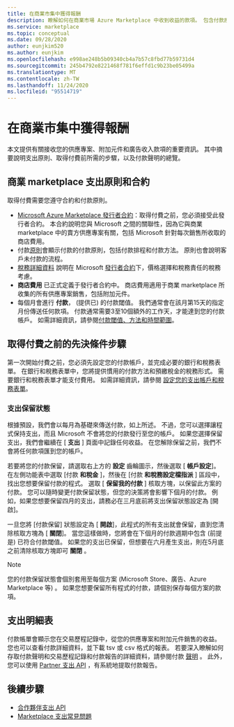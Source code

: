 ```yaml
---
title: 在商業市集中獲得報酬
description: 瞭解如何在商業市場 Azure Marketplace 中收到收益的款項。 包含付款原則、付款保留狀態和付款聲明。
ms.service: marketplace
ms.topic: conceptual
ms.date: 09/28/2020
author: eunjkim520
ms.author: eunjkim
ms.openlocfilehash: e998ae248b5b09340cb4a7b57c8fbd77b59731d4
ms.sourcegitcommit: 245b4792e8221468f781f6effd1c9b23be05499a
ms.translationtype: MT
ms.contentlocale: zh-TW
ms.lasthandoff: 11/24/2020
ms.locfileid: "95514719"
---
```

# <a name="getting-paid-in-the-commercial-marketplace"></a>在商業市集中獲得報酬

本文提供有關接收您的供應專案、附加元件和廣告收入款項的重要資訊。 其中摘要說明支出原則、取得付費前所需的步驟，以及付款聲明的總覽。

## <a name="commercial-marketplace-payout-policies-and-agreements"></a>商業 marketplace 支出原則和合約

取得付費需要您遵守合約和付款原則。

- [Microsoft Azure Marketplace 發行者合約](https://go.microsoft.com/fwlink/p/?LinkID=699560)：取得付費之前，您必須接受此發行者合約。 本合約說明您與 Microsoft 之間的關聯性，因為它與商業 marketplace 中的賣方供應專案有關，包括 Microsoft 針對每次銷售所收取的商店費用。
- 付款[原則](payout-policy-details.md)會顯示付款的付款原則，包括付款排程和付款方法。 原則也會說明客戶未付款的流程。
- [稅務詳細資料](tax-details-marketplace.md) 說明在 Microsoft [發行者合約](https://go.microsoft.com/fwlink/p/?LinkID=699560)下，價格選擇和稅務責任的稅務考慮。
- **商店費用** 已正式定義于發行者合約中。 商店費用適用于商業 marketplace 所收集的所有供應專案銷售，包括附加元件。
- 每個月會進行 **付款**， (提供已) 的付款閾值。 我們通常會在該月第15天的指定月份傳送任何款項。 付款通常需要3至10個額外的工作天，才能達到您的付款帳戶。 如需詳細資訊，請參閱[付款閾值、方法和時間範圍](payment-thresholds-methods-timeframes.md)。

## <a name="prerequisite-steps-before-getting-paid"></a>取得付費之前的先決條件步驟

第一次開始付費之前，您必須先設定您的付款帳戶，並完成必要的銀行和稅務表單。 在銀行和稅務表單中，您將提供慣用的付款方法和預繳稅金的稅務形式。 需要銀行和稅務表單才能支付費用。 如需詳細資訊，請參閱 [設定您的支出帳戶和稅務表單](set-up-your-payout-account.md)。

### <a name="payout-hold-status"></a>支出保留狀態

根據預設，我們會以每月為基礎來傳送付款，如上所述。 不過，您可以選擇讓程式保持支出，而且 Microsoft 不會將您的付款發行至您的帳戶。 如果您選擇保留支出，我們會繼續在 [ **支出** ] 頁面中記錄任何收益。 在您解除保留之前，我們不會將任何款項匯到您的帳戶。

若要將您的付款保留，請選取右上方的 **設定** 齒輪圖示，然後選取 [ **帳戶設定**]。 在左側功能表中選取 [付款 **和稅金** ]，然後在 [付款 **和稅務設定檔指派** ] 區段中，找出您想要保留付款的程式。 選取 [ **保留我的付款** ] 核取方塊，以保留此方案的付款。 您可以隨時變更付款保留狀態，但您的決策將會影響下個月的付款。 例如，如果您想要保留四月的支出，請務必在三月底前將支出保留狀態設定為 [開啟]。

一旦您將 [付款保留] 狀態設定為 [ **開啟**]，此程式的所有支出就會保留，直到您清除核取方塊為 [ **關閉**]。 當您這樣做時，您將會在下個月的付款週期中包含 (前提是) 已符合付款閾值。 如果您的支出已保留，但想要在六月產生支出，則在5月底之前清除核取方塊即可 **關閉** 。

>[!Note]
> 您的付款保留狀態會個別套用至每個方案 (Microsoft Store、廣告、Azure Marketplace 等) 。 如果您想要保留所有程式的付款，請個別保存每個方案的款項。

## <a name="payout-statements"></a>支出明細表

付款帳單會顯示您在交易歷程記錄中，從您的供應專案和附加元件銷售的收益。 您也可以查看付款詳細資料，並下載 tsv 或 csv 格式的報表。 若要深入瞭解如何存取付款聲明和交易歷程記錄和付款報告的詳細資料，請參閱付款 [聲明](payout-statement.md) 。 此外，您可以使用 [Partner 支出 API](https://apidocs.microsoft.com/services/partnerpayouts) ，有系統地提取付款報告。

## <a name="next-steps"></a>後續步驟

- [合作夥伴支出 API](https://apidocs.microsoft.com/services/partnerpayouts)
- [Marketplace 支出常見問題](payout-faq.md)
